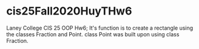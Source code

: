 # cis25Fall2020HuyTHw6
Laney College CIS 25 OOP Hw6;
It's function is to create a rectangle using the classes Fraction and Point.
class Point was built upon using class Fraction.
